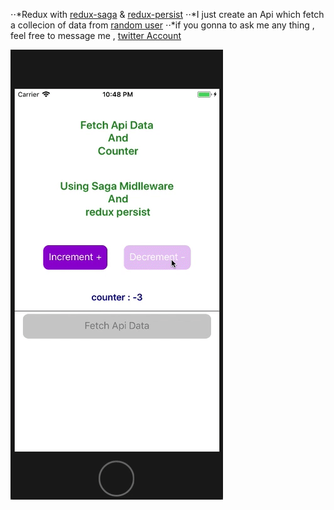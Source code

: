 ⋅⋅*Redux with [redux-saga](https://github.com/redux-saga/redux-saga) & [redux-persist](https://github.com/rt2zz/redux-persist/)
⋅⋅*I just create an Api which fetch a collecion of data from [random user](https://randomuser.me/)
⋅⋅*if you gonna to ask me any thing , feel free to message me , [twitter Account](https://twitter.com/skirmustafa) 

![alt text](images/ezgif-4-ef54a97457.gif)
